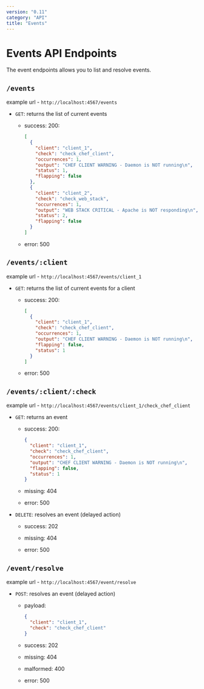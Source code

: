```yaml
---
version: "0.11"
category: "API"
title: "Events"
---
```


# Events API Endpoints

The event endpoints allows you to list and resolve events.

## `/events`

example url - `http://localhost:4567/events`

* `GET`: returns the list of current events

  - success: 200:

      ~~~ json
      [
        {
          "client": "client_1",
          "check": "check_chef_client",
          "occurrences": 1,
          "output": "CHEF CLIENT WARNING - Daemon is NOT running\n",
          "status": 1,
          "flapping": false
        },
        {
          "client": "client_2",
          "check": "check_web_stack",
          "occurrences": 1,
          "output": "WEB STACK CRITICAL - Apache is NOT responding\n",
          "status": 2,
          "flapping": false
        }
      ]
      ~~~

  - error: 500

## `/events/:client`

example url - `http://localhost:4567/events/client_1`

* `GET`: returns the list of current events for a client

  - success: 200:

      ~~~ json
      [
        {
          "client": "client_1",
          "check": "check_chef_client",
          "occurrences": 1,
          "output": "CHEF CLIENT WARNING - Daemon is NOT running\n",
          "flapping": false,
          "status": 1
        }
      ]
      ~~~

  - error: 500

## `/events/:client/:check`

example url - `http://localhost:4567/events/client_1/check_chef_client`

* `GET`: returns an event

  - success: 200:

      ~~~ json
      {
        "client": "client_1",
        "check": "check_chef_client",
        "occurrences": 1,
        "output": "CHEF CLIENT WARNING - Daemon is NOT running\n",
        "flapping": false,
        "status": 1
      }
      ~~~

  - missing: 404

  - error: 500

* `DELETE`: resolves an event (delayed action)

  - success: 202

  - missing: 404

  - error: 500

## `/event/resolve`

example url - `http://localhost:4567/event/resolve`

* `POST`: resolves an event (delayed action)

  - payload:

      ~~~ json
      {
        "client": "client_1",
        "check": "check_chef_client"
      }
      ~~~

  - success: 202

  - missing: 404

  - malformed: 400

  - error: 500
